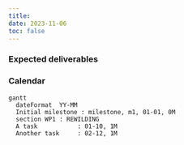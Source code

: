 ```yaml
---
title: 
date: 2023-11-06
toc: false
---
```


<h3>Expected deliverables</h3>



<h3>Calendar</h3>
        
```mermaid
gantt
  dateFormat  YY-MM
  Initial milestone : milestone, m1, 01-01, 0M
  section WP1 : REWILDING
  A task           : 01-10, 1M
  Another task     : 02-12, 1M
```
